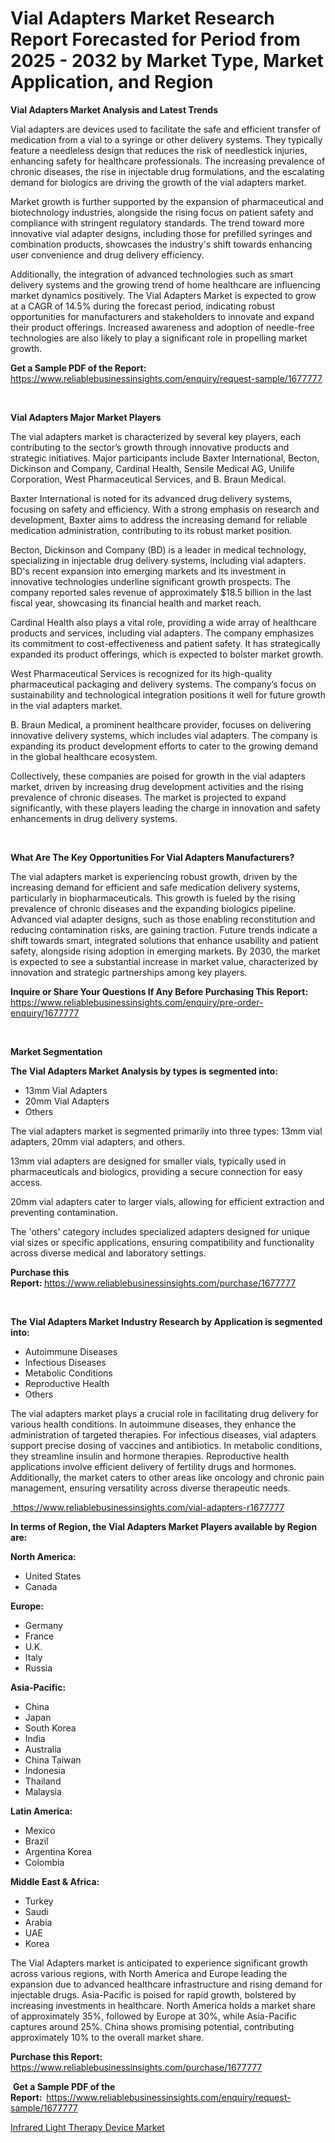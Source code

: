<p><h1>Vial Adapters Market Research Report Forecasted for Period from 2025 -  2032 by Market Type, Market Application, and Region</h1></p><p><strong>Vial Adapters Market Analysis and Latest Trends</strong></p>
<p><p>Vial adapters are devices used to facilitate the safe and efficient transfer of medication from a vial to a syringe or other delivery systems. They typically feature a needleless design that reduces the risk of needlestick injuries, enhancing safety for healthcare professionals. The increasing prevalence of chronic diseases, the rise in injectable drug formulations, and the escalating demand for biologics are driving the growth of the vial adapters market.</p><p>Market growth is further supported by the expansion of pharmaceutical and biotechnology industries, alongside the rising focus on patient safety and compliance with stringent regulatory standards. The trend toward more innovative vial adapter designs, including those for prefilled syringes and combination products, showcases the industry's shift towards enhancing user convenience and drug delivery efficiency.</p><p>Additionally, the integration of advanced technologies such as smart delivery systems and the growing trend of home healthcare are influencing market dynamics positively. The Vial Adapters Market is expected to grow at a CAGR of 14.5% during the forecast period, indicating robust opportunities for manufacturers and stakeholders to innovate and expand their product offerings. Increased awareness and adoption of needle-free technologies are also likely to play a significant role in propelling market growth.</p></p>
<p><strong>Get a Sample PDF of the Report:&nbsp;</strong> <a href="https://www.reliablebusinessinsights.com/enquiry/request-sample/1677777?utm_campaign=3051&utm_medium=2&utm_source=Github&utm_content=ia&utm_term=04032025&utm_id=vial-adapters">https://www.reliablebusinessinsights.com/enquiry/request-sample/1677777</a></p>
<p>&nbsp;</p>
<p><strong>Vial Adapters Major Market Players</strong></p>
<p><p>The vial adapters market is characterized by several key players, each contributing to the sector’s growth through innovative products and strategic initiatives. Major participants include Baxter International, Becton, Dickinson and Company, Cardinal Health, Sensile Medical AG, Unilife Corporation, West Pharmaceutical Services, and B. Braun Medical.</p><p>Baxter International is noted for its advanced drug delivery systems, focusing on safety and efficiency. With a strong emphasis on research and development, Baxter aims to address the increasing demand for reliable medication administration, contributing to its robust market position.</p><p>Becton, Dickinson and Company (BD) is a leader in medical technology, specializing in injectable drug delivery systems, including vial adapters. BD's recent expansion into emerging markets and its investment in innovative technologies underline significant growth prospects. The company reported sales revenue of approximately $18.5 billion in the last fiscal year, showcasing its financial health and market reach.</p><p>Cardinal Health also plays a vital role, providing a wide array of healthcare products and services, including vial adapters. The company emphasizes its commitment to cost-effectiveness and patient safety. It has strategically expanded its product offerings, which is expected to bolster market growth.</p><p>West Pharmaceutical Services is recognized for its high-quality pharmaceutical packaging and delivery systems. The company’s focus on sustainability and technological integration positions it well for future growth in the vial adapters market.</p><p>B. Braun Medical, a prominent healthcare provider, focuses on delivering innovative delivery systems, which includes vial adapters. The company is expanding its product development efforts to cater to the growing demand in the global healthcare ecosystem.</p><p>Collectively, these companies are poised for growth in the vial adapters market, driven by increasing drug development activities and the rising prevalence of chronic diseases. The market is projected to expand significantly, with these players leading the charge in innovation and safety enhancements in drug delivery systems.</p></p>
<p>&nbsp;</p>
<p><strong>What Are The Key Opportunities For Vial Adapters Manufacturers?</strong></p>
<p><p>The vial adapters market is experiencing robust growth, driven by the increasing demand for efficient and safe medication delivery systems, particularly in biopharmaceuticals. This growth is fueled by the rising prevalence of chronic diseases and the expanding biologics pipeline. Advanced vial adapter designs, such as those enabling reconstitution and reducing contamination risks, are gaining traction. Future trends indicate a shift towards smart, integrated solutions that enhance usability and patient safety, alongside rising adoption in emerging markets. By 2030, the market is expected to see a substantial increase in market value, characterized by innovation and strategic partnerships among key players.</p></p>
<p><strong>Inquire or Share Your Questions If Any Before Purchasing This Report:</strong> <a href="https://www.reliablebusinessinsights.com/enquiry/pre-order-enquiry/1677777?utm_campaign=3051&utm_medium=2&utm_source=Github&utm_content=ia&utm_term=04032025&utm_id=vial-adapters">https://www.reliablebusinessinsights.com/enquiry/pre-order-enquiry/1677777</a></p>
<p>&nbsp;</p>
<p><strong>Market Segmentation</strong></p>
<p><strong>The Vial Adapters Market Analysis by types is segmented into:</strong></p>
<p><ul><li>13mm Vial Adapters</li><li>20mm Vial Adapters</li><li>Others</li></ul></p>
<p><p>The vial adapters market is segmented primarily into three types: 13mm vial adapters, 20mm vial adapters, and others. </p><p>13mm vial adapters are designed for smaller vials, typically used in pharmaceuticals and biologics, providing a secure connection for easy access. </p><p>20mm vial adapters cater to larger vials, allowing for efficient extraction and preventing contamination. </p><p>The 'others' category includes specialized adapters designed for unique vial sizes or specific applications, ensuring compatibility and functionality across diverse medical and laboratory settings.</p></p>
<p><strong>Purchase this Report:&nbsp;</strong><a href="https://www.reliablebusinessinsights.com/purchase/1677777?utm_campaign=3051&utm_medium=2&utm_source=Github&utm_content=ia&utm_term=04032025&utm_id=vial-adapters">https://www.reliablebusinessinsights.com/purchase/1677777</a></p>
<p>&nbsp;</p>
<p><strong>The Vial Adapters Market Industry Research by Application is segmented into:</strong></p>
<p><ul><li>Autoimmune Diseases</li><li>Infectious Diseases</li><li>Metabolic Conditions</li><li>Reproductive Health</li><li>Others</li></ul></p>
<p><p>The vial adapters market plays a crucial role in facilitating drug delivery for various health conditions. In autoimmune diseases, they enhance the administration of targeted therapies. For infectious diseases, vial adapters support precise dosing of vaccines and antibiotics. In metabolic conditions, they streamline insulin and hormone therapies. Reproductive health applications involve efficient delivery of fertility drugs and hormones. Additionally, the market caters to other areas like oncology and chronic pain management, ensuring versatility across diverse therapeutic needs.</p></p>
<p><a href="https://www.reliablebusinessinsights.com/vial-adapters-r1677777?utm_campaign=3051&utm_medium=2&utm_source=Github&utm_content=ia&utm_term=04032025&utm_id=vial-adapters">&nbsp;https://www.reliablebusinessinsights.com/vial-adapters-r1677777</a></p>
<p><strong>In terms of Region, the Vial Adapters Market Players available by Region are:</strong></p>
<p>
    <p> <strong> North America: </strong>
        <ul>
            <li>United States</li>
            <li>Canada</li>
        </ul>
        </p> 
    <p> <strong> Europe: </strong>
        <ul>
            <li>Germany</li>
            <li>France</li>
            <li>U.K.</li>
            <li>Italy</li>
            <li>Russia</li>
        </ul>
        </p> 
    <p> <strong> Asia-Pacific: </strong>
        <ul>
            <li>China</li>
            <li>Japan</li>
            <li>South Korea</li>
            <li>India</li>
            <li>Australia</li>
            <li>China Taiwan</li>
            <li>Indonesia</li>
            <li>Thailand</li>
            <li>Malaysia</li>
        </ul>
        </p> 
    <p> <strong> Latin America: </strong>
        <ul>
            <li>Mexico</li>
            <li>Brazil</li>
            <li>Argentina Korea</li>
            <li>Colombia</li>
        </ul>
        </p> 
    <p> <strong> Middle East & Africa: </strong>
        <ul>
            <li>Turkey</li>
            <li>Saudi</li>
            <li>Arabia</li>
            <li>UAE</li>
            <li>Korea</li>
        </ul>
    </p>
    </p>
<p><p>The Vial Adapters market is anticipated to experience significant growth across various regions, with North America and Europe leading the expansion due to advanced healthcare infrastructure and rising demand for injectable drugs. Asia-Pacific is poised for rapid growth, bolstered by increasing investments in healthcare. North America holds a market share of approximately 35%, followed by Europe at 30%, while Asia-Pacific captures around 25%. China shows promising potential, contributing approximately 10% to the overall market share.</p></p>
<p><strong>Purchase this Report: </strong><a href="https://www.reliablebusinessinsights.com/purchase/1677777?utm_campaign=3051&utm_medium=2&utm_source=Github&utm_content=ia&utm_term=04032025&utm_id=vial-adapters">https://www.reliablebusinessinsights.com/purchase/1677777</a></p>
<p>&nbsp;<strong>Get a Sample PDF of the Report:&nbsp;&nbsp;</strong><a href="https://www.reliablebusinessinsights.com/enquiry/request-sample/1677777?utm_campaign=3051&utm_medium=2&utm_source=Github&utm_content=ia&utm_term=04032025&utm_id=vial-adapters">https://www.reliablebusinessinsights.com/enquiry/request-sample/1677777</a></p>
<p><strong></strong></p>
<p><p><a href="https://github.com/haaszgettre6/Market-Research-Report-List-1/blob/main/infrared-light-therapy-device-market.md?utm_campaign=3051&utm_medium=2&utm_source=Github&utm_content=ia&utm_term=04032025&utm_id=vial-adapters">Infrared Light Therapy Device Market</a></p></p>